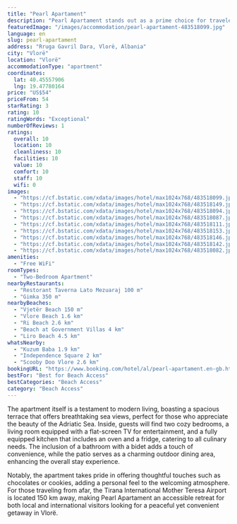 ```yaml
---
title: "Pearl Apartament"
description: "Pearl Apartament stands out as a prime choice for travelers seeking comfort and convenience in Vlorë, located just a stone's throw away from Vjetër Beach and a short distance from the vibrant Vlore Beach."
featuredImage: "/images/accommodation/pearl-apartament-483518099.jpg"
language: en
slug: pearl-apartament
address: "Rruga Gavril Dara, Vlorë, Albania"
city: "Vlorë"
location: "Vlorë"
accommodationType: "apartment"
coordinates:
  lat: 40.45557906
  lng: 19.47780164
price: "US$54"
priceFrom: 54
starRating: 3
rating: 10
ratingWords: "Exceptional"
numberOfReviews: 1
ratings:
  overall: 10
  location: 10
  cleanliness: 10
  facilities: 10
  value: 10
  comfort: 10
  staff: 10
  wifi: 0
images:
  - "https://cf.bstatic.com/xdata/images/hotel/max1024x768/483518099.jpg?k=3fff82c8e1c84d48aa60b6f327902426d770474e10843ca343983869077c1db4&o=&hp=1"
  - "https://cf.bstatic.com/xdata/images/hotel/max1024x768/483518149.jpg?k=812937f0034a25534a2a79d531ddcfc7d42d348f2f46975961c8641a31dad118&o=&hp=1"
  - "https://cf.bstatic.com/xdata/images/hotel/max1024x768/483518094.jpg?k=fbdb847c918742e8e936a517f858491b7ce879de3d0fb4d93c0e5654f5a184cc&o=&hp=1"
  - "https://cf.bstatic.com/xdata/images/hotel/max1024x768/483518087.jpg?k=1f86cd9c38e274365cf019b18719d76fe871895df8f895c6bfd723342ced12d8&o=&hp=1"
  - "https://cf.bstatic.com/xdata/images/hotel/max1024x768/483518111.jpg?k=786831a1e2b7b813ac1dbddb2d1359bb141cda1ec0b9406df12f00ed8db4492a&o=&hp=1"
  - "https://cf.bstatic.com/xdata/images/hotel/max1024x768/483518153.jpg?k=fd3833bf796f53822cb63b38d56fd5a896b084505ce60d9f3e526eae91957059&o=&hp=1"
  - "https://cf.bstatic.com/xdata/images/hotel/max1024x768/483518146.jpg?k=9889b293c5059fbed3348e6512303b862c5274dd70c6e47e9f9c82e22bbc59fc&o=&hp=1"
  - "https://cf.bstatic.com/xdata/images/hotel/max1024x768/483518142.jpg?k=e7a283b7fbaab1ece10be63259ed188d25ae5fe6403e3163c24c03707f38ae53&o=&hp=1"
  - "https://cf.bstatic.com/xdata/images/hotel/max1024x768/483518082.jpg?k=388bf7197f88124aceaed2e63f0ff17c7e89d266e731763836431e565d666f60&o=&hp=1"
amenities:
  - "Free WiFi"
roomTypes:
  - "Two-Bedroom Apartment"
nearbyRestaurants:
  - "Restorant Taverna Lato Mezuaraj 100 m"
  - "Gimka 350 m"
nearbyBeaches:
  - "Vjetër Beach 150 m"
  - "Vlore Beach 1.6 km"
  - "Ri Beach 2.6 km"
  - "Beach at Government Villas 4 km"
  - "Liro Beach 4.5 km"
whatsNearby:
  - "Kuzum Baba 1.9 km"
  - "Independence Square 2 km"
  - "Scooby Doo Vlore 2.6 km"
bookingURL: "https://www.booking.com/hotel/al/pearl-apartament.en-gb.html?aid=8035640"
bestFor: "Best for Beach Access"
bestCategories: "Beach Access"
category: "Beach Access"
---
```


The apartment itself is a testament to modern living, boasting a spacious terrace that offers breathtaking sea views, perfect for those who appreciate the beauty of the Adriatic Sea. Inside, guests will find two cozy bedrooms, a living room equipped with a flat-screen TV for entertainment, and a fully equipped kitchen that includes an oven and a fridge, catering to all culinary needs. The inclusion of a bathroom with a bidet adds a touch of convenience, while the patio serves as a charming outdoor dining area, enhancing the overall stay experience.

Notably, the apartment takes pride in offering thoughtful touches such as chocolates or cookies, adding a personal feel to the welcoming atmosphere. For those traveling from afar, the Tirana International Mother Teresa Airport is located 150 km away, making Pearl Apartament an accessible retreat for both local and international visitors looking for a peaceful yet convenient getaway in Vlorë.